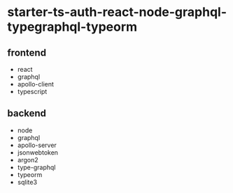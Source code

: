 # starter-ts-auth-react-node-graphql-typegraphql-typeorm

## frontend

- react
- graphql
- apollo-client
- typescript

## backend

- node
- graphql
- apollo-server
- jsonwebtoken
- argon2
- type-graphql
- typeorm
- sqlite3
